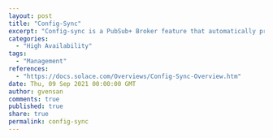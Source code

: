 ```yaml
---
layout: post
title: "Config-Sync"
excerpt: "Config-sync is a PubSub+ Broker feature that automatically propagate changes in System and Message VPN level configuration changes between two event brokers to keep them in sync in a HA setup."
categories:
  - "High Availability"
tags:
  - "Management"
references:
  - "https://docs.solace.com/Overviews/Config-Sync-Overview.htm"
date: Thu, 09 Sep 2021 00:00:00 GMT
author: gvensan
comments: true
published: true
share: true
permalink: config-sync
---
```

